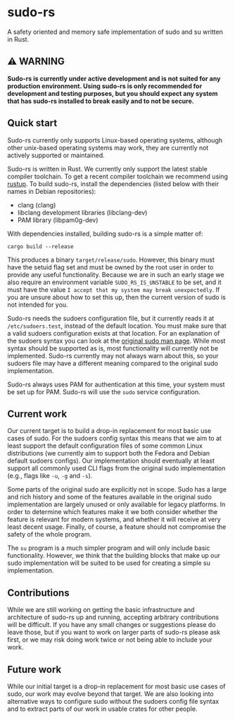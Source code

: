 # sudo-rs

A safety oriented and memory safe implementation of sudo and su written in Rust.

## ⚠️ WARNING

**Sudo-rs is currently under active development and is not suited for any
production environment. Using sudo-rs is only recommended for development and
testing purposes, but you should expect any system that has sudo-rs installed to
break easily and to not be secure.**

## Quick start

Sudo-rs currently only supports Linux-based operating systems, although other
unix-based operating systems may work, they are currently not actively
supported or maintained.

Sudo-rs is written in Rust. We currently only support the latest stable compiler
toolchain. To get a recent compiler toolchain we recommend using [rustup]. To
build sudo-rs, install the dependencies (listed below with their names in
Debian repositories):

+ clang (clang)
+ libclang development libraries (libclang-dev)
+ PAM library (libpam0g-dev)

With dependencies installed, building sudo-rs is a simple matter of:

```
cargo build --release
```

This produces a binary `target/release/sudo`. However, this binary must have
the setuid flag set and must be owned by the root user in order to provide any
useful functionality. Because we are in such an early stage we also require an
environment variable `SUDO_RS_IS_UNSTABLE` to be set, and it must have the
value `I accept that my system may break unexpectedly`. If you are unsure about
how to set this up, then the current version of sudo is not intended for you.

Sudo-rs needs the sudoers configuration file, but it currently reads it at
`/etc/sudoers.test`, instead of the default location. You must make sure that
a valid sudoers configuration exists at that location. For an explanation of
the sudoers syntax you can look at the
[original sudo man page](https://www.sudo.ws/docs/man/sudoers.man/). While most
syntax should be supported as is, most functionality will currently not be
implemented. Sudo-rs currently may not always warn about this, so your sudoers
file may have a different meaning compared to the original sudo implementation.

Sudo-rs always uses PAM for authentication at this time, your system must be
set up for PAM. Sudo-rs will use the `sudo` service configuration.

[rustup]: https://rustup.rs/

## Current work

Our current target is to build a drop-in replacement for most basic use cases of
sudo. For the sudoers config syntax this means that we aim to at least support
the default configuration files of some common Linux distributions (we currently
aim to support both the Fedora and Debian default sudoers configs). Our
implementation should eventually at least support all commonly used CLI flags
from the original sudo implementation (e.g., flags like `-u`, `-g` and `-s`).

Some parts of the original sudo are explicitly not in scope. Sudo has a large
and rich history and some of the features available in the original sudo
implementation are largely unused or only available for legacy platforms. In
order to determine which features make it we both consider whether the feature
is relevant for modern systems, and whether it will receive at very least
decent usage. Finally, of course, a feature should not compromise the safety of
the whole program.

The `su` program is a much simpler program and will only include basic
functionality. However, we think that the building blocks that make up our sudo
implementation will be suited to be used for creating a simple su
implementation.

## Contributions

While we are still working on getting the basic infrastructure and architecture
of sudo-rs up and running, accepting arbitrary contributions will be difficult.
If you have any small changes or suggestions please do leave those, but if you
want to work on larger parts of sudo-rs please ask first, or we may risk doing
work twice or not being able to include your work.

## Future work

While our initial target is a drop-in replacement for most basic use cases of
sudo, our work may evolve beyond that target. We are also looking into
alternative ways to configure sudo without the sudoers config file syntax and to
extract parts of our work in usable crates for other people.
